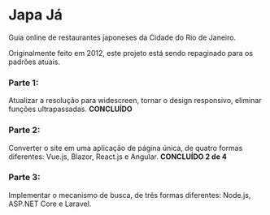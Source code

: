 # Japa Já
Guia online de restaurantes japoneses da Cidade do Rio de Janeiro.

Originalmente feito em 2012, este projeto está sendo repaginado para os padrões atuais.

### Parte 1: 
Atualizar a resolução para widescreen, tornar o design responsivo, eliminar funções ultrapassadas. 
**CONCLUÍDO**

### Parte 2: 
Converter o site em uma aplicação de página única, de quatro formas diferentes: Vue.js, Blazor, React.js e Angular.
**CONCLUÍDO 2 de 4**

### Parte 3: 
Implementar o mecanismo de busca, de três formas diferentes: Node.js, ASP.NET Core e Laravel.
